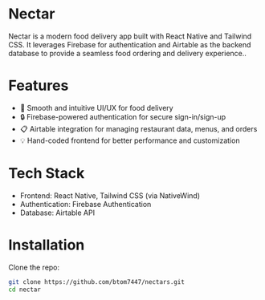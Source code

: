 # Nectar

Nectar is a modern food delivery app built with React Native and Tailwind CSS. It leverages Firebase for authentication and Airtable as the backend database to provide a seamless food ordering and delivery experience..

# Features
- 🚀 Smooth and intuitive UI/UX for food delivery
- 🔒 Firebase-powered authentication for secure sign-in/sign-up
- 📋 Airtable integration for managing restaurant data, menus, and orders
- 💡 Hand-coded frontend for better performance and customization

# Tech Stack
- Frontend: React Native, Tailwind CSS (via NativeWind)
- Authentication: Firebase Authentication
- Database: Airtable API

# Installation
Clone the repo:

   ```bash
   git clone https://github.com/btom7447/nectars.git
   cd nectar
   ```
